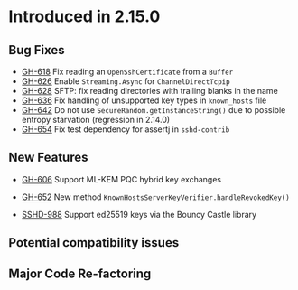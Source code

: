 # Introduced in 2.15.0

## Bug Fixes

* [GH-618](https://github.com/apache/mina-sshd/issues/618) Fix reading an `OpenSshCertificate` from a `Buffer`
* [GH-626](https://github.com/apache/mina-sshd/issues/626) Enable `Streaming.Async` for `ChannelDirectTcpip`
* [GH-628](https://github.com/apache/mina-sshd/issues/628) SFTP: fix reading directories with trailing blanks in the name
* [GH-636](https://github.com/apache/mina-sshd/issues/636) Fix handling of unsupported key types in `known_hosts` file
* [GH-642](https://github.com/apache/mina-sshd/issues/642) Do not use `SecureRandom.getInstanceString()` due to possible entropy starvation (regression in 2.14.0)
* [GH-654](https://github.com/apache/mina-sshd/issues/654) Fix test dependency for assertj in `sshd-contrib`

## New Features

* [GH-606](https://github.com/apache/mina-sshd/issues/606) Support ML-KEM PQC hybrid key exchanges
* [GH-652](https://github.com/apache/mina-sshd/issues/652) New method `KnownHostsServerKeyVerifier.handleRevokedKey()`

* [SSHD-988](https://issues.apache.org/jira/projects/SSHD/issues/SSHD-988) Support ed25519 keys via the Bouncy Castle library

## Potential compatibility issues

## Major Code Re-factoring
